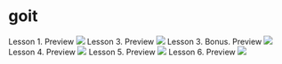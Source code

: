 # goit
Lesson 1. Preview
![](https://cloud.githubusercontent.com/assets/4981121/10548845/2a8ddae4-7446-11e5-99ad-8575f26d756e.png)
Lesson 3. Preview
![](https://cloud.githubusercontent.com/assets/4981121/10798273/897fdf94-7daf-11e5-9ae3-fabff8124460.png)
Lesson 3. Bonus. Preview
![](https://cloud.githubusercontent.com/assets/4981121/10905133/fb904900-8220-11e5-9512-d5a8f799ae91.png)
Lesson 4. Preview
![](https://cloud.githubusercontent.com/assets/4981121/10863543/7afb68e0-7fd9-11e5-9799-1d1cedfa05e9.png)
Lesson 5. Preview
![](https://cloud.githubusercontent.com/assets/4981121/11115975/c12c3c10-8937-11e5-9415-6c8553d4719d.png)
Lesson 6. Preview
![](https://cloud.githubusercontent.com/assets/4981121/11919325/06c1c5c2-a758-11e5-8d32-b8f78693fe42.png)
